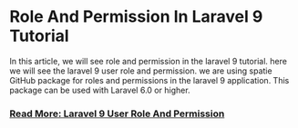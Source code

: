 # Role And Permission In Laravel 9 Tutorial

In this article, we will see role and permission in the laravel 9 tutorial. here we will see the laravel 9 user role and permission. we are using spatie GitHub package for roles and permissions in the laravel 9 application. This package can be used with Laravel 6.0 or higher.

### [Read More: Laravel 9 User Role And Permission](https://techsolutionstuff.com/post/role-and-permission-in-laravel-9-tutorial)
